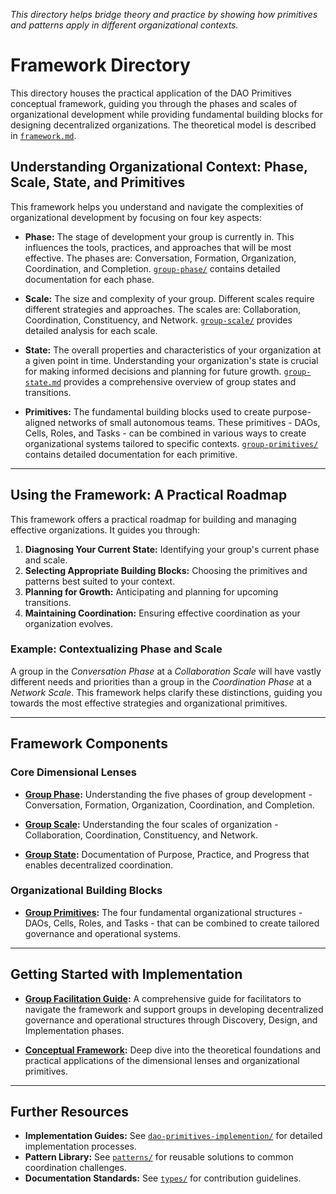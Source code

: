 *This directory helps bridge theory and practice by showing how primitives and patterns apply in different organizational contexts.*

# Framework Directory

This directory houses the practical application of the DAO Primitives conceptual framework, guiding you through the phases and scales of organizational development while providing fundamental building blocks for designing decentralized organizations. The theoretical model is described in [`framework.md`](/artifacts/guides/dao-primitives-framework/dao-primitives-framework.md).

## Understanding Organizational Context: Phase, Scale, State, and Primitives

This framework helps you understand and navigate the complexities of organizational development by focusing on four key aspects:

* **Phase:** The stage of development your group is currently in. This influences the tools, practices, and approaches that will be most effective. The phases are: Conversation, Formation, Organization, Coordination, and Completion. [`group-phase/`](group-phase/) contains detailed documentation for each phase.

* **Scale:** The size and complexity of your group. Different scales require different strategies and approaches. The scales are: Collaboration, Coordination, Constituency, and Network. [`group-scale/`](group-scale/) provides detailed analysis for each scale.

* **State:** The overall properties and characteristics of your organization at a given point in time. Understanding your organization's state is crucial for making informed decisions and planning for future growth. [`group-state.md`](/artifacts/guides/dao-primitives-framework/group-state.md) provides a comprehensive overview of group states and transitions.

* **Primitives:** The fundamental building blocks used to create purpose-aligned networks of small autonomous teams. These primitives - DAOs, Cells, Roles, and Tasks - can be combined in various ways to create organizational systems tailored to specific contexts. [`group-primitives/`](group-primitives/) contains detailed documentation for each primitive.

---

## Using the Framework: A Practical Roadmap

This framework offers a practical roadmap for building and managing effective organizations. It guides you through:

1. **Diagnosing Your Current State:** Identifying your group's current phase and scale.
2. **Selecting Appropriate Building Blocks:** Choosing the primitives and patterns best suited to your context.
3. **Planning for Growth:** Anticipating and planning for upcoming transitions.
4. **Maintaining Coordination:** Ensuring effective coordination as your organization evolves.

### Example: Contextualizing Phase and Scale

A group in the *Conversation Phase* at a *Collaboration Scale* will have vastly different needs and priorities than a group in the *Coordination Phase* at a *Network Scale*. This framework helps clarify these distinctions, guiding you towards the most effective strategies and organizational primitives.

---

## Framework Components

### Core Dimensional Lenses

* **[Group Phase](/artifacts/guides/dao-primitives-framework/group-phase/group-phase.md):** Understanding the five phases of group development - Conversation, Formation, Organization, Coordination, and Completion.

* **[Group Scale](/artifacts/guides/dao-primitives-framework/group-scale/group-scale.md):** Understanding the four scales of organization - Collaboration, Coordination, Constituency, and Network.

* **[Group State](/artifacts/guides/dao-primitives-framework/group-state.md):** Documentation of Purpose, Practice, and Progress that enables decentralized coordination.

### Organizational Building Blocks

* **[Group Primitives](/artifacts/guides/dao-primitives-framework/group-primitives/group-primitives.md):** The four fundamental organizational structures - DAOs, Cells, Roles, and Tasks - that can be combined to create tailored governance and operational systems.

---

## Getting Started with Implementation

* **[Group Facilitation Guide](/artifacts/guides/dao-primitives-framework/group-facilitation.md):** A comprehensive guide for facilitators to navigate the framework and support groups in developing decentralized governance and operational structures through Discovery, Design, and Implementation phases.

* **[Conceptual Framework](/artifacts/guides/dao-primitives-framework/dao-primitives-framework.md):** Deep dive into the theoretical foundations and practical applications of the dimensional lenses and organizational primitives.

---

## Further Resources

* **Implementation Guides:** See [`dao-primitives-implemention/`](/artifacts/guides/dao-primitives-framework/dao-primitives-implemention/) for detailed implementation processes.
* **Pattern Library:** See [`patterns/`](/artifacts/patterns/) for reusable solutions to common coordination challenges.
* **Documentation Standards:** See [`types/`](/tools/types/) for contribution guidelines.